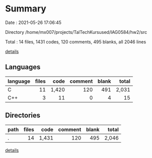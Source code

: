 # Summary

Date : 2021-05-26 17:06:45

Directory /home/mx007/projects/TalTechKursused/IAG0584/hw2/src

Total : 14 files,  1431 codes, 120 comments, 495 blanks, all 2046 lines

[details](details.md)

## Languages
| language | files | code | comment | blank | total |
| :--- | ---: | ---: | ---: | ---: | ---: |
| C | 11 | 1,420 | 120 | 491 | 2,031 |
| C++ | 3 | 11 | 0 | 4 | 15 |

## Directories
| path | files | code | comment | blank | total |
| :--- | ---: | ---: | ---: | ---: | ---: |
| . | 14 | 1,431 | 120 | 495 | 2,046 |

[details](details.md)